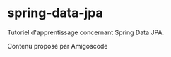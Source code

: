 # spring-data-jpa

Tutoriel d'apprentissage concernant Spring Data JPA.

Contenu proposé par Amigoscode
